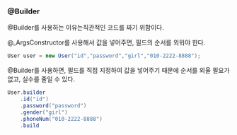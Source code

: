 ### @Builder

@Builder를 사용하는 이유는직관적인 코드를 짜기 위함이다.



@_ArgsConstructor를 사용해서 값을 넣어주면, 필드의 순서를 외워야 한다.

```java
User user = new User("id","password","girl","010-2222-8888");
```



@Builder를 사용하면, 필드를 직접 지정하여 값을 넣어주기 때문에 순서를 외울 필요가 없고, 실수를 줄일 수 있다.

```java
User.builder
	.id("id")
	.password("password")
	.gender("girl")
	.phoneNum("010-2222-8888")
	.build
```



